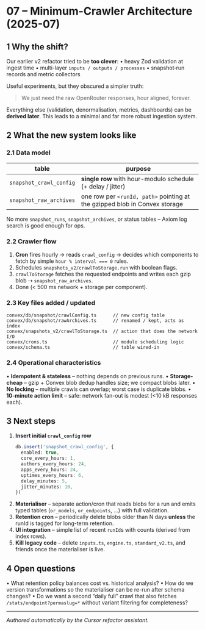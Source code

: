 # 07 – Minimum-Crawler Architecture (2025-07)

## 1  Why the shift?

Our earlier v2 refactor tried to be **too clever**:
• heavy Zod validation at ingest time
• multi-layer `inputs / outputs / processes`
• snapshot‐run records and metric collectors

Useful experiments, but they obscured a simpler truth:
> We just need the raw OpenRouter responses, hour aligned, forever.

Everything else (validation, denormalisation, metrics, dashboards) can be **derived later**.  This leads to a minimal and far more robust ingestion system.

## 2  What the new system looks like

### 2.1  Data model

| table | purpose |
| --- | --- |
| `snapshot_crawl_config` | **single row** with hour-modulo schedule (+ delay / jitter) |
| `snapshot_raw_archives` | one row per `<runId, path>` pointing at the gzipped blob in Convex storage |

No more `snapshot_runs`, `snapshot_archives`, or status tables – Axiom log search is good enough for ops.

### 2.2  Crawler flow

1. **Cron** fires hourly → reads `crawl_config` → decides which components to fetch by simple `hour % interval === 0` rules.
2. Schedules `snapshots_v2/crawlToStorage.run` with boolean flags.
3. `crawlToStorage` fetches the requested endpoints and writes each gzip blob ⇢ `snapshot_raw_archives`.
4. Done (< 500 ms network + storage per component).

### 2.3  Key files added / updated

```
convex/db/snapshot/crawlConfig.ts      // new config table
convex/db/snapshot/rawArchives.ts      // renamed / kept, acts as index
convex/snapshots_v2/crawlToStorage.ts  // action that does the network I/O
convex/crons.ts                        // modulo scheduling logic
convex/schema.ts                       // table wired-in
```

### 2.4  Operational characteristics

• **Idempotent & stateless** – nothing depends on previous runs.
• **Storage-cheap** – gzip + Convex blob dedup handles size; we compact blobs later.
• **No locking** – multiple crawls can overlap; worst case is duplicate blobs.
• **10-minute action limit** – safe: network fan-out is modest (<10 kB responses each).

## 3  Next steps

1. **Insert initial `crawl_config` row**
   ```ts
   db.insert('snapshot_crawl_config', {
     enabled: true,
     core_every_hours: 1,
     authors_every_hours: 24,
     apps_every_hours: 24,
     uptimes_every_hours: 6,
     delay_minutes: 5,
     jitter_minutes: 10,
   })
   ```
2. **Materialiser** – separate action/cron that reads blobs for a run and emits typed tables (`or_models`, `or_endpoints`, …) with full validation.
3. **Retention cron** – periodically delete blobs older than N days **unless** the runId is tagged for long-term retention.
4. **UI integration** – simple list of recent `runId`s with counts (derived from index rows).
5. **Kill legacy code** – delete `inputs.ts`, `engine.ts`, `standard_v2.ts`, and friends once the materialiser is live.

## 4  Open questions

• What retention policy balances cost vs. historical analysis?
• How do we version transformations so the materialiser can be re-run after schema changes?
• Do we want a second “daily full” crawl that also fetches `/stats/endpoint?permaslug=*` without variant filtering for completeness?

---
*Authored automatically by the Cursor refactor assistant.*
